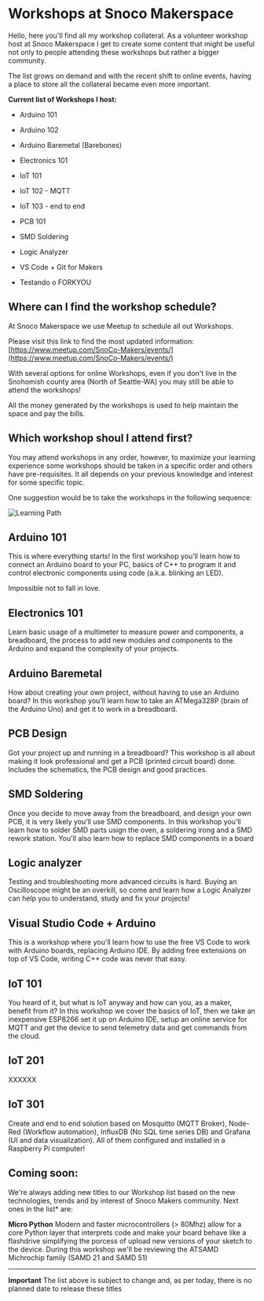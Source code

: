 # Workshops at Snoco Makerspace

Hello, here you'll find all my workshop collateral. As a volunteer workshop host at Snoco Makerspace I get to create some content that might be useful not only to people attending these workshops but rather a bigger community. 

The list grows on demand and with the recent shift to online events, having a place to store all the collateral became even more important.

**Current list of Workshops I host:**

- Arduino 101
- Arduino 102
- Arduino Baremetal (Barebones)
- Electronics 101
- IoT 101
- IoT 102 - MQTT
- IoT 103 - end to end
- PCB 101
- SMD Soldering
- Logic Analyzer
- VS Code + Git for Makers

- Testando o FORKYOU


## Where can I find the workshop schedule?

At Snoco Makerspace we use Meetup to schedule all out Workshops. 

Please visit this link to find the most updated information: [https://www.meetup.com/SnoCo-Makers/events/](https://www.meetup.com/SnoCo-Makers/events/)

With several options for online Workshops, even if you don't live in the Snohomish county area (North of Seattle-WA) you may still be able to attend the workshops!

All the money generated by the workshops is used to help maintain the space and pay the bills. 

## Which workshop shoul I attend first?

You may attend workshops in any order, however, to maximize your learning experience some workshops should be taken in a specific order and others have pre-requisites. It all depends on your previous knowledge and interest for some specific topic. 

One suggestion would be to take the workshops in the following sequence:

 ![Learning Path](Images/path.png)

## Arduino 101

This is where everything starts! In the first workshop you’ll learn how to connect an Arduino board to your PC, basics of C++ to program it and control electronic components using code (a.k.a. blinking an LED). 

Impossible not to fall in love. 

## Electronics 101

Learn basic usage of a multimeter to measure power and components, a breadboard, the process to add new modules and components to the Arduino and expand the complexity of your projects. 

## Arduino Baremetal

How about creating your own project, without having to use an Arduino board? In this workshop you’ll learn how to take an ATMega328P (brain of the Arduino Uno) and get it to work in a breadboard. 

## PCB Design

Got your project up and running in a breadboard? This workshop is all about making it look professional and get a PCB (printed circuit board) done. Includes the schematics, the PCB design and good practices.

## SMD Soldering

Once you decide to move away from the breadboard, and design your own PCB, it is very likely you’ll use SMD components. In this workshop you’ll learn how to solder SMD parts usign the oven, a soldering irong and a SMD rework station. You'll also learn how to replace SMD components in a board

## Logic analyzer

Testing and troubleshooting more advanced circuits is hard. Buying an Oscilloscope might be an overkill, so come and learn how a Logic Analyzer can help you to understand, study and fix your projects!

## Visual Studio Code + Arduino

This is a workshop where you'll learn how to use the free VS Code to work with Arduino boards, replacing Arduino IDE. By adding free extensions on top of VS Code, writing C++ code was never that easy.

## IoT 101 

You heard of it, but what is IoT anyway and how can you, as a maker, benefit from it? In this workshop we cover the basics of IoT, then we take an inexpensive ESP8266 set it up on Arduino IDE, setup an online service for MQTT and get the device to send telemetry data and get commands from the cloud.

## IoT 201 

XXXXXX

## IoT 301 

Create and end to end solution based on Mosquitto (MQTT Broker), Node-Red (Workflow automation), InfluxDB (No SQL time series DB) and Grafana (UI and data visualization). All of them configured and installed in a Raspberry Pi computer!

## Coming soon:

We're always adding new titles to our Workshop list based on the new technologies, trends and by interest of Snoco Makers community. Next ones in the list* are:


**Micro Python** Modern and faster microcontrollers (> 80Mhz) allow for a core Python layer that interprets code and make your board behave like a flashdrive simplifying the porcess of upload new versions of your sketch to the device. During this workshop we'll be reviewing the ATSAMD Michrochip family (SAMD 21 and SAMD 51)


---

**Important** The list above is subject to change and, as per today, there is no planned date to release these titles



